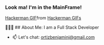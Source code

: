 ### Look ma! I'm in the MainFrame!

<div class="tenor-gif-embed" data-postid="13247943" data-share-method="host" data-aspect-ratio="1.78295" data-width="100%"><a href="https://tenor.com/view/hackerman-gif-13247943">Hackerman GIF</a>from <a href="https://tenor.com/search/hackerman-gifs">Hackerman GIFs</a></div> <script type="text/javascript" async src="https://tenor.com/embed.js"></script>


👨🏽‍💻 ## About Me:
I am a Full Stack Developer

<div id="header" align="center">


  
</div>

<div id="showcase">
  
</div>

- 📫 Let's chat: ortizbenjaminj@gmail.com


<!--
**Benjamin-Ortiz/Benjamin-Ortiz** is a ✨ _special_ ✨ repository because its `README.md` (this file) appears on your GitHub profile.

Here are some ideas to get you started:

- 🔭 I’m currently working on my GaymeStop App.
- 🌱 I’m learning Mobile App Deployment and Cloud Tech
- 👯 I’m looking to collaborate on ...
- 🤔 I’m looking for help with ...
- 💬 Ask me about ...
- 📫 Let's chat: ortizbenjaminj@gmail.com
- 😄 Pronouns: ...
- ⚡ Fun fact: ...
-->
